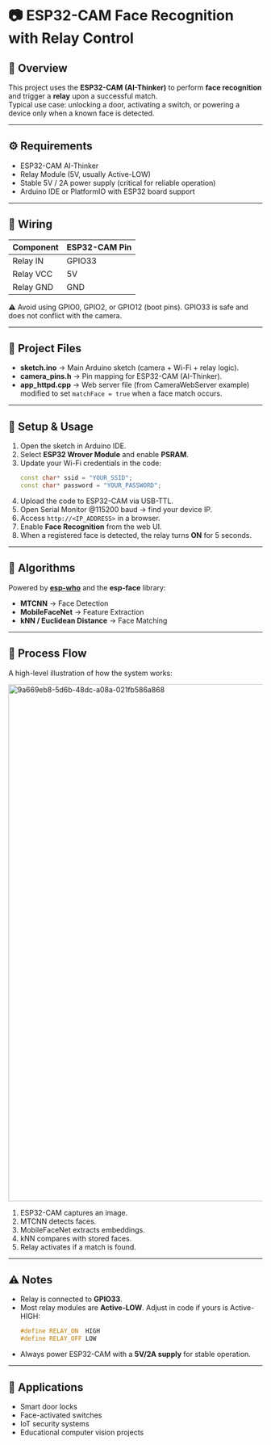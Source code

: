 # 📷 ESP32-CAM Face Recognition with Relay Control

## 📝 Overview
This project uses the **ESP32-CAM (AI-Thinker)** to perform **face recognition** and trigger a **relay** upon a successful match.  
Typical use case: unlocking a door, activating a switch, or powering a device only when a known face is detected.

---

## ⚙️ Requirements
- ESP32-CAM AI-Thinker  
- Relay Module (5V, usually Active-LOW)  
- Stable 5V / 2A power supply (critical for reliable operation)  
- Arduino IDE or PlatformIO with ESP32 board support  

---

## 🔌 Wiring
| Component | ESP32-CAM Pin |
|-----------|---------------|
| Relay IN  | GPIO33        |
| Relay VCC | 5V            |
| Relay GND | GND           |

⚠️ Avoid using GPIO0, GPIO2, or GPIO12 (boot pins). GPIO33 is safe and does not conflict with the camera.

---

## 📂 Project Files
- **sketch.ino** → Main Arduino sketch (camera + Wi-Fi + relay logic).  
- **camera_pins.h** → Pin mapping for ESP32-CAM (AI-Thinker).  
- **app_httpd.cpp** → Web server file (from CameraWebServer example) modified to set `matchFace = true` when a face match occurs.  

---

## 🚀 Setup & Usage
1. Open the sketch in Arduino IDE.  
2. Select **ESP32 Wrover Module** and enable **PSRAM**.  
3. Update your Wi-Fi credentials in the code:  
   ```cpp
   const char* ssid = "YOUR_SSID";
   const char* password = "YOUR_PASSWORD";
   ```
4. Upload the code to ESP32-CAM via USB-TTL.  
5. Open Serial Monitor @115200 baud → find your device IP.  
6. Access `http://<IP_ADDRESS>` in a browser.  
7. Enable **Face Recognition** from the web UI.  
8. When a registered face is detected, the relay turns **ON** for 5 seconds.

---

## 🤖 Algorithms
Powered by [**esp-who**](https://github.com/espressif/esp-who) and the **esp-face** library:  
- **MTCNN** → Face Detection  
- **MobileFaceNet** → Feature Extraction  
- **kNN / Euclidean Distance** → Face Matching  

---

## 🔄 Process Flow

A high-level illustration of how the system works:

<img width="1536" height="1024" alt="9a669eb8-5d6b-48dc-a08a-021fb586a868" src="https://github.com/user-attachments/assets/887a0c7d-8fdb-48ef-a96d-71535dcb8076" />

1. ESP32-CAM captures an image.  
2. MTCNN detects faces.  
3. MobileFaceNet extracts embeddings.  
4. kNN compares with stored faces.  
5. Relay activates if a match is found.  

---

## ⚠️ Notes
- Relay is connected to **GPIO33**.  
- Most relay modules are **Active-LOW**. Adjust in code if yours is Active-HIGH:  
  ```cpp
  #define RELAY_ON  HIGH
  #define RELAY_OFF LOW
  ```
- Always power ESP32-CAM with a **5V/2A supply** for stable operation.  

---

## 📌 Applications
- Smart door locks  
- Face-activated switches  
- IoT security systems  
- Educational computer vision projects  
